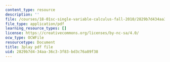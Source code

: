 ```yaml
---
content_type: resource
description: ''
file: /courses/18-01sc-single-variable-calculus-fall-2010/2829b7d434aa36c33f83bd3c76a89f38_ryLdyDrBfvI.pdf
file_type: application/pdf
learning_resource_types: []
license: https://creativecommons.org/licenses/by-nc-sa/4.0/
ocw_type: OCWFile
resourcetype: Document
title: 3play pdf file
uid: 2829b7d4-34aa-36c3-3f83-bd3c76a89f38
---
```

